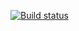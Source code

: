 [![Build status](https://ci.appveyor.com/api/projects/status/nqwp6i641wymyll7?svg=true)](https://ci.appveyor.com/project/ETarkhanova/cardordernew)

